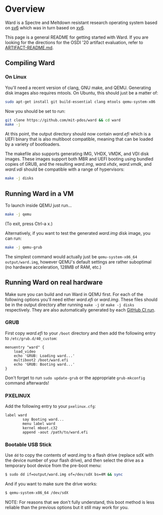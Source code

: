 # Overview

Ward is a Spectre and Meltdown resistant research operating system based on
[sv6](https://github.com/aclements/sv6) which was in turn based on
[xv6](http://pdos.csail.mit.edu/6.828/xv6).


This page is a general README for getting started with Ward. If you are looking
for the directions for the OSDI '20 artifact evaluation, refer to
[ARTIFACT-README.md](ARTIFACT-README.md).

Compiling Ward
--------------------------------

### On Linux

You'll need a recent version of clang, GNU make, and QEMU. Generating disk images also
requires mtools. On Ubuntu, this should just be a matter of:

```bash
sudo apt-get install git build-essential clang mtools qemu-system-x86
```

Now you should be set to run:

```bash
git clone https://github.com/mit-pdos/ward && cd ward
make -j
```

At this point, the output directory should now contain _ward.efi_ which is a
UEFI binary that is also multiboot compatible, meaning that can be loaded by
a variety of bootloaders.

The makefile also supports generating IMG, VHDX, VMDK, and VDI disk
images. These images support both MBR and UEFI booting using bundled copies of
GRUB, and the resulting _ward.img_, _ward.vhdx_, _ward.vmdk_, and _ward.vdi_
should be compatible with a range of hypervisors:

```bash
make -j disks
```


Running Ward in a VM
----------------------------

To launch inside QEMU just run...

```bash
make -j qemu
```
(To exit, press Ctrl-a x.)

Alternatively, if you want to test the generated _ward.img_ disk image, you can run:

```bash
make -j qemu-grub
```

The simplest command would actually just be `qemu-system-x86_64 output/ward.img`, however
QEMU's default settings are rather suboptimal (no hardware acceleration, 128MB
of RAM, etc.)


Running Ward on real hardware
----------------------------

Make sure you can build and run Ward in QEMU first. For each of the following
options you'll need either _ward.efi_ or _ward.img_. These files should be in
the output directory after running `make -j` or `make -j disks` respectively. They
are also automatically generated by each [GitHub CI run](https://github.com/mit-pdos/ward/actions).

### GRUB

First copy _ward.efi_ to your `/boot` directory and then add the
following entry to `/etc/grub.d/40_custom`:

```
menuentry "ward" {
    load_video
    echo 'GRUB: Loading ward...'
    multiboot2 /boot/ward.efi
    echo 'GRUB: Booting ward...'
}
```
Don't forget to run `sudo update-grub` or the appropriate `grub-mkconfig` command afterwards!

### PXELINUX

Add the following entry to your `pxelinux.cfg`:

```
label ward
        say Booting ward...
        menu label ward
        kernel mboot.c32
        append -aout /path/to/ward.efi
```

### Bootable USB Stick

Use `dd` to copy the contents of _ward.img_ to a flash drive (replace sdX with
the device number of your flash drive), and then select the drive as a temporary
boot device from the pre-boot menu:

```bash
$ sudo dd if=output/ward.img of=/dev/sdX bs=4M && sync
```

And if you want to make sure the drive works:

```bash
$ qemu-system-x86_64 /dev/sdX
```

NOTE: For reasons that we don't fully understand, this boot method is less
reliable than the previous options but it still may work for you.
